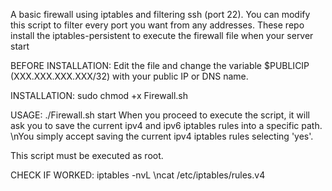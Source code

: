 A basic firewall using iptables and filtering ssh (port 22).
You can modify this script to filter every port you want from any addresses.
These repo install the iptables-persistent to execute the firewall file when your server start

BEFORE INSTALLATION:
Edit the file and change the variable $PUBLICIP (XXX.XXX.XXX.XXX/32) with your public IP or DNS name. 

INSTALLATION:
sudo chmod +x Firewall.sh

USAGE:
./Firewall.sh start
When you proceed to execute the script, it will ask you to save the current ipv4 and ipv6 iptables rules into a specific path.
\nYou simply accept saving the current ipv4 iptables rules selecting 'yes'.

This script must be executed as root.

CHECK IF WORKED:
iptables -nvL
\ncat /etc/iptables/rules.v4
